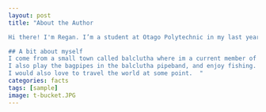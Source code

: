 ```yaml
---
layout: post
title: "About the Author                                                                                            

Hi there! I'm Regan. I’m a student at Otago Polytechnic in my last year of a Bachelor in IT.

## A bit about myself
I come from a small town called balclutha where im a current member of the local hotrod and classic car club. I like driving the old cars. The picture is a T-bucke that my dad built.
I also play the bagpipes in the balclutha pipeband, and enjoy fishing.
I would also love to travel the world at some point.  "
categories: facts
tags: [sample]
image: t-bucket.JPG
---
```



